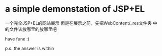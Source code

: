 a simple demonstation of JSP+EL
=========================
一个完全JSP+EL的网站展示
但是在展示之前，先把WebContent/_res文件夹
中的文件该放哪里的放哪里吧

have fune :)

p.s. the answer is within

